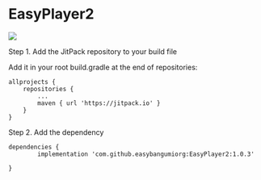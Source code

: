# EasyPlayer2

[![](https://jitpack.io/v/easybangumiorg/EasyPlayer2.svg)](https://jitpack.io/#easybangumiorg/EasyPlayer2)

Step 1. Add the JitPack repository to your build file

Add it in your root build.gradle at the end of repositories:

	allprojects {
		repositories {
			...
			maven { url 'https://jitpack.io' }
		}
	}
  
Step 2. Add the dependency

	dependencies {
	        implementation 'com.github.easybangumiorg:EasyPlayer2:1.0.3'

	}


